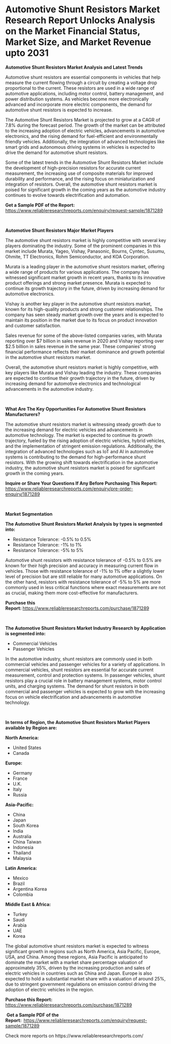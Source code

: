 <p><h1>Automotive Shunt Resistors Market Research Report Unlocks Analysis on the Market Financial Status, Market Size, and Market Revenue upto 2031</h1></p><p><strong>Automotive Shunt Resistors Market Analysis and Latest Trends</strong></p>
<p><p>Automotive shunt resistors are essential components in vehicles that help measure the current flowing through a circuit by creating a voltage drop proportional to the current. These resistors are used in a wide range of automotive applications, including motor control, battery management, and power distribution systems. As vehicles become more electronically advanced and incorporate more electric components, the demand for automotive shunt resistors is expected to increase.</p><p>The Automotive Shunt Resistors Market is projected to grow at a CAGR of 7.8% during the forecast period. The growth of the market can be attributed to the increasing adoption of electric vehicles, advancements in automotive electronics, and the rising demand for fuel-efficient and environmentally friendly vehicles. Additionally, the integration of advanced technologies like smart grids and autonomous driving systems in vehicles is expected to drive the demand for automotive shunt resistors.</p><p>Some of the latest trends in the Automotive Shunt Resistors Market include the development of high-precision resistors for accurate current measurement, the increasing use of composite materials for improved durability and performance, and the rising focus on miniaturization and integration of resistors. Overall, the automotive shunt resistors market is poised for significant growth in the coming years as the automotive industry continues to evolve towards electrification and automation.</p></p>
<p><strong>Get a Sample PDF of the Report:&nbsp;</strong> <a href="https://www.reliableresearchreports.com/enquiry/request-sample/1871289">https://www.reliableresearchreports.com/enquiry/request-sample/1871289</a></p>
<p>&nbsp;</p>
<p><strong>Automotive Shunt Resistors Major Market Players</strong></p>
<p><p>The automotive shunt resistors market is highly competitive with several key players dominating the industry. Some of the prominent companies in this market include Murata, Yageo, Vishay, Panasonic, Bourns, Cyntec, Susumu, Ohmite, TT Electronics, Rohm Semiconductor, and KOA Corporation. </p><p>Murata is a leading player in the automotive shunt resistors market, offering a wide range of products for various applications. The company has witnessed significant market growth in recent years, thanks to its innovative product offerings and strong market presence. Murata is expected to continue its growth trajectory in the future, driven by increasing demand for automotive electronics.</p><p>Vishay is another key player in the automotive shunt resistors market, known for its high-quality products and strong customer relationships. The company has seen steady market growth over the years and is expected to maintain its position in the market due to its focus on product innovation and customer satisfaction.</p><p>Sales revenue for some of the above-listed companies varies, with Murata reporting over $7 billion in sales revenue in 2020 and Vishay reporting over $2.5 billion in sales revenue in the same year. These companies' strong financial performance reflects their market dominance and growth potential in the automotive shunt resistors market.</p><p>Overall, the automotive shunt resistors market is highly competitive, with key players like Murata and Vishay leading the industry. These companies are expected to continue their growth trajectory in the future, driven by increasing demand for automotive electronics and technological advancements in the automotive industry.</p></p>
<p>&nbsp;</p>
<p><strong>What Are The Key Opportunities For Automotive Shunt Resistors Manufacturers?</strong></p>
<p><p>The automotive shunt resistors market is witnessing steady growth due to the increasing demand for electric vehicles and advancements in automotive technology. The market is expected to continue its growth trajectory, fueled by the rising adoption of electric vehicles, hybrid vehicles, and the implementation of stringent emission regulations. Additionally, the integration of advanced technologies such as IoT and AI in automotive systems is contributing to the demand for high-performance shunt resistors. With the growing shift towards electrification in the automotive industry, the automotive shunt resistors market is poised for significant growth in the coming years.</p></p>
<p><strong>Inquire or Share Your Questions If Any Before Purchasing This Report:</strong> <a href="https://www.reliableresearchreports.com/enquiry/pre-order-enquiry/1871289">https://www.reliableresearchreports.com/enquiry/pre-order-enquiry/1871289</a></p>
<p>&nbsp;</p>
<p><strong>Market Segmentation</strong></p>
<p><strong>The Automotive Shunt Resistors Market Analysis by types is segmented into:</strong></p>
<p><ul><li>Resistance Tolerance: -0.5% to 0.5%</li><li>Resistance Tolerance: -1% to 1%</li><li>Resistance Tolerance: -5% to 5%</li></ul></p>
<p><p>Automotive shunt resistors with resistance tolerance of -0.5% to 0.5% are known for their high precision and accuracy in measuring current flow in vehicles. Those with resistance tolerance of -1% to 1% offer a slightly lower level of precision but are still reliable for many automotive applications. On the other hand, resistors with resistance tolerance of -5% to 5% are more commonly used in less critical functions where exact measurements are not as crucial, making them more cost-effective for manufacturers.</p></p>
<p><strong>Purchase this Report:&nbsp;</strong><a href="https://www.reliableresearchreports.com/purchase/1871289">https://www.reliableresearchreports.com/purchase/1871289</a></p>
<p>&nbsp;</p>
<p><strong>The Automotive Shunt Resistors Market Industry Research by Application is segmented into:</strong></p>
<p><ul><li>Commercial Vehicles</li><li>Passenger Vehicles</li></ul></p>
<p><p>In the automotive industry, shunt resistors are commonly used in both commercial vehicles and passenger vehicles for a variety of applications. In commercial vehicles, shunt resistors are essential for accurate current measurement, control and protection systems. In passenger vehicles, shunt resistors play a crucial role in battery management systems, motor control units, and charging systems. The demand for shunt resistors in both commercial and passenger vehicles is expected to grow with the increasing focus on vehicle electrification and advancements in automotive technology.</p></p>
<p>&nbsp;</p>
<p><strong>In terms of Region, the Automotive Shunt Resistors Market Players available by Region are:</strong></p>
<p>
    <p> <strong> North America: </strong>
        <ul>
            <li>United States</li>
            <li>Canada</li>
        </ul>
        </p> 
    <p> <strong> Europe: </strong>
        <ul>
            <li>Germany</li>
            <li>France</li>
            <li>U.K.</li>
            <li>Italy</li>
            <li>Russia</li>
        </ul>
        </p> 
    <p> <strong> Asia-Pacific: </strong>
        <ul>
            <li>China</li>
            <li>Japan</li>
            <li>South Korea</li>
            <li>India</li>
            <li>Australia</li>
            <li>China Taiwan</li>
            <li>Indonesia</li>
            <li>Thailand</li>
            <li>Malaysia</li>
        </ul>
        </p> 
    <p> <strong> Latin America: </strong>
        <ul>
            <li>Mexico</li>
            <li>Brazil</li>
            <li>Argentina Korea</li>
            <li>Colombia</li>
        </ul>
        </p> 
    <p> <strong> Middle East & Africa: </strong>
        <ul>
            <li>Turkey</li>
            <li>Saudi</li>
            <li>Arabia</li>
            <li>UAE</li>
            <li>Korea</li>
        </ul>
    </p>
    </p>
<p><p>The global automotive shunt resistors market is expected to witness significant growth in regions such as North America, Asia Pacific, Europe, USA, and China. Among these regions, Asia Pacific is anticipated to dominate the market with a market share percentage valuation of approximately 35%, driven by the increasing production and sales of electric vehicles in countries such as China and Japan. Europe is also expected to hold a substantial market share with a valuation of around 25%, due to stringent government regulations on emission control driving the adoption of electric vehicles in the region.</p></p>
<p><strong>Purchase this Report: </strong><a href="https://www.reliableresearchreports.com/purchase/1871289">https://www.reliableresearchreports.com/purchase/1871289</a></p>
<p>&nbsp;<strong>Get a Sample PDF of the Report:&nbsp;&nbsp;</strong><a href="https://www.reliableresearchreports.com/enquiry/request-sample/1871289">https://www.reliableresearchreports.com/enquiry/request-sample/1871289</a></p>
<p><strong></strong></p>
<p>Check more reports on https://www.reliableresearchreports.com/</p>